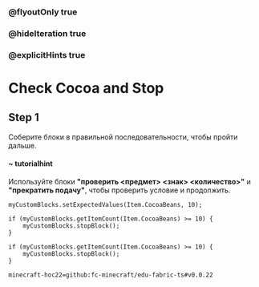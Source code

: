 ### @flyoutOnly true
### @hideIteration true
### @explicitHints true

# Check Cocoa and Stop

## Step 1
Соберите блоки в правильной последовательности, чтобы пройти дальше.

#### ~ tutorialhint
Используйте блоки **"проверить <предмет> <знак> <количество>"** и **"прекратить подачу"**, чтобы проверить условие и продолжить.

```hidden
myCustomBlocks.setExpectedValues(Item.CocoaBeans, 10);
```
```ghost
if (myCustomBlocks.getItemCount(Item.CocoaBeans) >= 10) {
    myCustomBlocks.stopBlock();
}
```

```template
if (myCustomBlocks.getItemCount(Item.CocoaBeans) >= 10) {
    myCustomBlocks.stopBlock();
}
```

```package
minecraft-hoc22=github:fc-minecraft/edu-fabric-ts#v0.0.22
```
